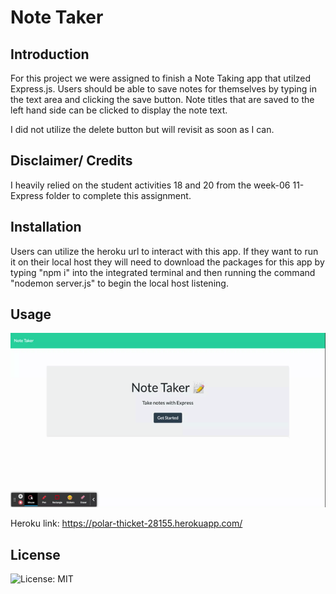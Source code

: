 # Note Taker

## Introduction 
For this project we were assigned to finish a Note Taking app that utilzed Express.js. Users should be able to save notes for themselves by typing in the text area and clicking the save button. Note titles that are saved to the left hand side can be clicked to display the note text.

I did not utilize the delete button but will revisit as soon as I can. 

## Disclaimer/ Credits
I heavily relied on the student activities 18 and 20 from the week-06 11-Express folder to complete this assignment.

## Installation
Users can utilize the heroku url to interact with this app. If they want to run it on their local host they will need to download the packages for this app by typing "npm i" into the integrated terminal and then running the command "nodemon server.js" to begin the local host listening.

## Usage 

![Usage Gif]("./../Note%20Taker.gif)

Heroku link: https://polar-thicket-28155.herokuapp.com/

## License 

![License: MIT](https://img.shields.io/badge/License-MIT-yellow.svg)